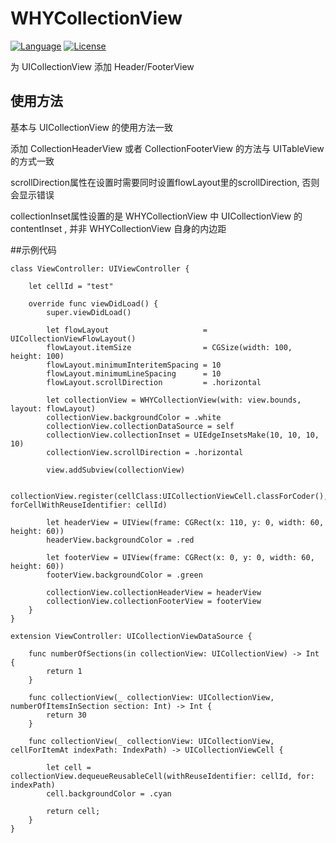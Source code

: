 # WHYCollectionView
[![Language](https://img.shields.io/badge/language-Swift%203.0-orange.svg)](https://swift.org/)
[![License](https://img.shields.io/badge/license-MIT-blue.svg)](https://github.com/cyanzhong/xTextHandler/blob/master/LICENSE)

为 UICollectionView 添加 Header/FooterView

## 使用方法
基本与 UICollectionView 的使用方法一致

添加 CollectionHeaderView 或者 CollectionFooterView 的方法与 UITableView 的方式一致

scrollDirection属性在设置时需要同时设置flowLayout里的scrollDirection, 否则会显示错误

collectionInset属性设置的是 WHYCollectionView 中 UICollectionView  的 contentInset , 并非 WHYCollectionView 自身的内边距

##示例代码
```
class ViewController: UIViewController {
    
    let cellId = "test"

    override func viewDidLoad() {
        super.viewDidLoad()
        
        let flowLayout                     = UICollectionViewFlowLayout()
        flowLayout.itemSize                = CGSize(width: 100, height: 100)
        flowLayout.minimumInteritemSpacing = 10
        flowLayout.minimumLineSpacing      = 10
        flowLayout.scrollDirection         = .horizontal
        
        let collectionView = WHYCollectionView(with: view.bounds, layout: flowLayout)
        collectionView.backgroundColor = .white
        collectionView.collectionDataSource = self
        collectionView.collectionInset = UIEdgeInsetsMake(10, 10, 10, 10)
        collectionView.scrollDirection = .horizontal
        
        view.addSubview(collectionView)
        
        collectionView.register(cellClass:UICollectionViewCell.classForCoder(), forCellWithReuseIdentifier: cellId)
        
        let headerView = UIView(frame: CGRect(x: 110, y: 0, width: 60, height: 60))
        headerView.backgroundColor = .red
        
        let footerView = UIView(frame: CGRect(x: 0, y: 0, width: 60, height: 60))
        footerView.backgroundColor = .green
        
        collectionView.collectionHeaderView = headerView
        collectionView.collectionFooterView = footerView
    }
}

extension ViewController: UICollectionViewDataSource {
    
    func numberOfSections(in collectionView: UICollectionView) -> Int {
        return 1
    }
    
    func collectionView(_ collectionView: UICollectionView, numberOfItemsInSection section: Int) -> Int {
        return 30
    }
    
    func collectionView(_ collectionView: UICollectionView, cellForItemAt indexPath: IndexPath) -> UICollectionViewCell {
        
        let cell = collectionView.dequeueReusableCell(withReuseIdentifier: cellId, for: indexPath)
        cell.backgroundColor = .cyan
        
        return cell;
    }
}
```